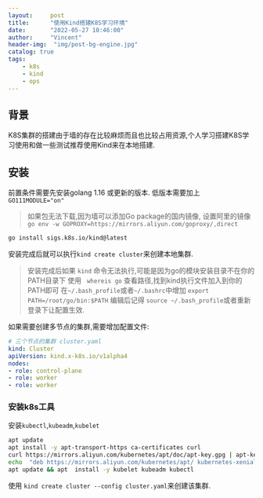 ```yaml
---
layout:     post
title:      "使用Kind搭建K8S学习环境"
date:       "2022-05-27 10:46:00"
author:     "Vincent"
header-img:  "img/post-bg-engine.jpg"
catalog: true
tags:
    - k8s
    - kind
    - ops
---
```


## 背景

K8S集群的搭建由于墙的存在比较麻烦而且也比较占用资源,个人学习搭建K8S学习使用和做一些测试推荐使用Kind来在本地搭建.

## 安装

前置条件需要先安装golang 1.16 或更新的版本.
低版本需要加上 ```GO111MODULE="on" ```

>
> 如果包无法下载,因为墙可以添加Go package的国内镜像,
> 设置阿里的镜像  ```go env -w GOPROXY=https://mirrors.aliyun.com/goproxy/,direct```
>

```sh
go install sigs.k8s.io/kind@latest

```

安装完成后就可以执行```kind create cluster```来创建本地集群.

>
> 安装完成后如果 ```kind``` 命令无法执行,可能是因为go的模块安装目录不在你的PATH目录下
> 使用 ``` whereis go``` 查看路径,找到kind执行文件加入到你的PATH即可
> 在```~/.bash_profile```或者```~/.bashrc```中增加 ```export PATH=/root/go/bin:$PATH```
> 编辑后记得 ```source ~/.bash_profile```或者重新登录下让配置生效.
>

如果需要创建多节点的集群,需要增加配置文件:


```yaml
# 三个节点的集群 cluster.yaml
kind: Cluster
apiVersion: kind.x-k8s.io/v1alpha4
nodes:
- role: control-plane
- role: worker
- role: worker
```

### 安装k8s工具

安装```kubectl```,```kubeadm```,```kubelet```

```sh
apt update
apt install -y apt-transport-https ca-certificates curl
curl https://mirrors.aliyun.com/kubernetes/apt/doc/apt-key.gpg | apt-key add - # 添加apt证书
echo  "deb https://mirrors.aliyun.com/kubernetes/apt/ kubernetes-xenial main" > /etc/apt/sources.list.d/kubernetes.list
apt update && apt  install -y kubelet kubeadm kubectl
```

使用 ```kind create cluster --config cluster.yaml```来创建该集群.

